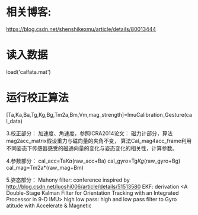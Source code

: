 相关博客:
===
https://blog.csdn.net/shenshikexmu/article/details/80013444

读入数据
===
 load('calfata.mat')

运行校正算法
=====
   [Ta,Ka,Ba,Tg,Kg,Bg,Tm2a,Bm,Vm,mag_strength]=ImuCalibration_Gesture(cal_data)


3.校正部分：
   加速度、角速度，参照ICRA2014论文：<A Robust and Easy to implement method for imu
                                   calibration without External Equipments>
   磁力计部分，算法mag2acc_matrix假设重力与磁向量的夹角不变，
              算法Cal_mag4acc_frame利用不同姿态下传感器感受的磁通向量的变化与姿态变化的相关性，计算参数。

4.参数部分：
  cal_acc=Ta*Ka*(raw_acc+Ba)
  cal_gyro=Tg*Kg*(raw_gyro+Bg)
  cal_mag=Tm2a*(raw_mag+Bm)
   
5.姿态部分：
   Mahony filter:
   conference <Nonlinear Complementery Filters on the Special Orthogonal Group>
   inspired by    http://blog.csdn.net/luoshi006/article/details/51513580
   EKF:
   derivation <A Double-Stage Kalman Filter for Orientation Tracking with 
               an Integrated Processor in 9-D IMU>
   high low pass:
   high and low pass filter to Gyro atitude with Accelerate & Magnetic
   

